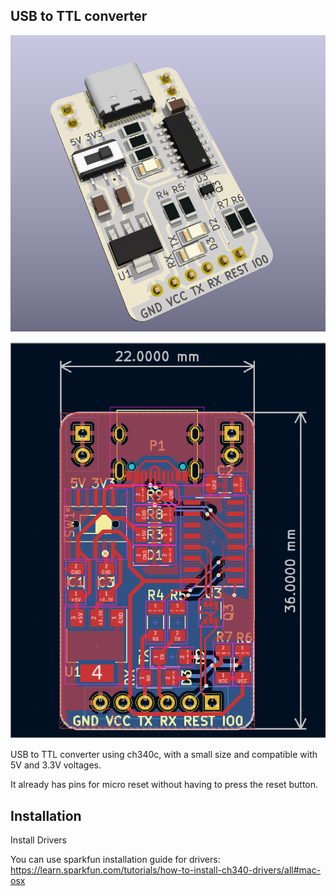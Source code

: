 
## USB to TTL converter 

![App Screenshot](https://github.com/JAPS01/USB_TTL/blob/main/PCB_USB_TTL/Render/3D.png?raw=true)

![App Screenshot](https://github.com/JAPS01/USB_TTL/blob/main/PCB_USB_TTL/Render/PCB.png?raw=true)


USB to TTL converter using ch340c, with a small size and compatible with 5V and 3.3V voltages.

It already has pins for micro reset without having to press the reset button.

## Installation

Install Drivers


You can use sparkfun installation guide for drivers: 
https://learn.sparkfun.com/tutorials/how-to-install-ch340-drivers/all#mac-osx
    
